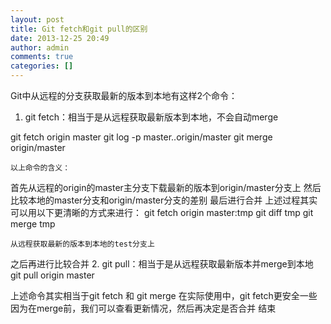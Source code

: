 ```yaml
---
layout: post
title: Git fetch和git pull的区别
date: 2013-12-25 20:49
author: admin
comments: true
categories: []
---
```

Git中从远程的分支获取最新的版本到本地有这样2个命令：
1. git fetch：相当于是从远程获取最新版本到本地，不会自动merge
    
git fetch origin master
git log -p master..origin/master
git merge origin/master

    以上命令的含义：
   首先从远程的origin的master主分支下载最新的版本到origin/master分支上
   然后比较本地的master分支和origin/master分支的差别
   最后进行合并
   上述过程其实可以用以下更清晰的方式来进行：
 git fetch origin master:tmp
git diff tmp 
git merge tmp

    从远程获取最新的版本到本地的test分支上
   之后再进行比较合并
2. git pull：相当于是从远程获取最新版本并merge到本地
 git pull origin master

上述命令其实相当于git fetch 和 git merge
在实际使用中，git fetch更安全一些
因为在merge前，我们可以查看更新情况，然后再决定是否合并
结束
